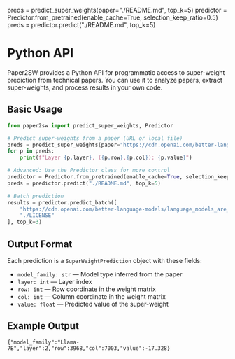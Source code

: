 preds = predict_super_weights(paper="./README.md", top_k=5)
predictor = Predictor.from_pretrained(enable_cache=True, selection_keep_ratio=0.5)
preds = predictor.predict("./README.md", top_k=5)

# Python API

Paper2SW provides a Python API for programmatic access to super-weight prediction from technical papers. You can use it to analyze papers, extract super-weights, and process results in your own code.

## Basic Usage
```python
from paper2sw import predict_super_weights, Predictor

# Predict super-weights from a paper (URL or local file)
preds = predict_super_weights(paper="https://cdn.openai.com/better-language-models/language_models_are_unsupervised_multitask_learners.pdf", top_k=5)
for p in preds:
	print(f"Layer {p.layer}, ({p.row},{p.col}): {p.value}")

# Advanced: Use the Predictor class for more control
predictor = Predictor.from_pretrained(enable_cache=True, selection_keep_ratio=0.5)
preds = predictor.predict("./README.md", top_k=5)

# Batch prediction
results = predictor.predict_batch([
	"https://cdn.openai.com/better-language-models/language_models_are_unsupervised_multitask_learners.pdf",
	"./LICENSE"
], top_k=3)
```

## Output Format
Each prediction is a `SuperWeightPrediction` object with these fields:
- `model_family: str` — Model type inferred from the paper
- `layer: int` — Layer index
- `row: int` — Row coordinate in the weight matrix
- `col: int` — Column coordinate in the weight matrix
- `value: float` — Predicted value of the super-weight

## Example Output
```jsonl
{"model_family":"Llama-7B","layer":2,"row":3968,"col":7003,"value":-17.328}
```
